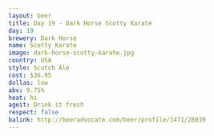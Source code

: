 ```yaml
---
layout: beer
title: Day 19 - Dark Horse Scotty Karate
day: 19
brewery: Dark Horse
name: Scotty Karate
image: dark-horse-scotty-karate.jpg
country: USA
style: Scotch Ale
cost: $36.95
dollas: low
abv: 9.75%
heat: hi
ageit: Drink it fresh
respect: false
balink: http://beeradvocate.com/beer/profile/1471/28039
---
```



